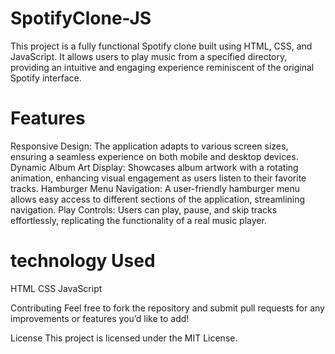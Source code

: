 # SpotifyClone-JS
This project is a fully functional Spotify clone built using HTML, CSS, and JavaScript. It allows users to play music from a specified directory, providing an intuitive and engaging experience reminiscent of the original Spotify interface.

# Features
Responsive Design: The application adapts to various screen sizes, ensuring a seamless experience on both mobile and desktop devices.
Dynamic Album Art Display: Showcases album artwork with a rotating animation, enhancing visual engagement as users listen to their favorite tracks.
Hamburger Menu Navigation: A user-friendly hamburger menu allows easy access to different sections of the application, streamlining navigation.
Play Controls: Users can play, pause, and skip tracks effortlessly, replicating the functionality of a real music player.

# technology Used
HTML
CSS
JavaScript

Contributing
Feel free to fork the repository and submit pull requests for any improvements or features you’d like to add!

License
This project is licensed under the MIT License.
